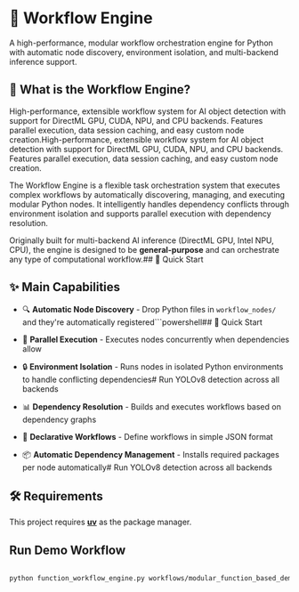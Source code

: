 # 🚀 Workflow Engine

A high-performance, modular workflow orchestration engine for Python with automatic node discovery, environment isolation, and multi-backend inference support.


## 🎯 What is the Workflow Engine? 
High-performance, extensible workflow system for AI object detection with support for DirectML GPU, CUDA, NPU, and CPU backends. Features parallel execution, data session caching, and easy custom node creation.High-performance, extensible workflow system for AI object detection with support for DirectML GPU, CUDA, NPU, and CPU backends. Features parallel execution, data session caching, and easy custom node creation.

The Workflow Engine is a flexible task orchestration system that executes complex workflows by automatically discovering, managing, and executing modular Python nodes. It intelligently handles dependency conflicts through environment isolation and supports parallel execution with dependency resolution.

Originally built for multi-backend AI inference (DirectML GPU, Intel NPU, CPU), the engine is designed to be **general-purpose** and can orchestrate any type of computational workflow.## 🚀 Quick Start

## ✨ Main Capabilities

- 🔍 **Automatic Node Discovery** - Drop Python files in `workflow_nodes/` and they're automatically registered```powershell## 🚀 Quick Start

- 🔀 **Parallel Execution** - Executes nodes concurrently when dependencies allow

- 🔒 **Environment Isolation** - Runs nodes in isolated Python environments to handle conflicting dependencies# Run YOLOv8 detection across all backends

- 📊 **Dependency Resolution** - Builds and executes workflows based on dependency graphs

- 🎨 **Declarative Workflows** - Define workflows in simple JSON format

- 📦 **Automatic Dependency Management** - Installs required packages per node automatically# Run YOLOv8 detection across all backends

## 🛠️ Requirements 
This project requires **[uv](https://github.com/astral-sh/uv)** as the package manager.

## Run Demo Workflow

```bash

python function_workflow_engine.py workflows/modular_function_based_demo.json

